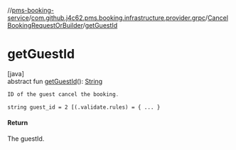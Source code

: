//[pms-booking-service](../../../index.md)/[com.github.j4c62.pms.booking.infrastructure.provider.grpc](../index.md)/[CancelBookingRequestOrBuilder](index.md)/[getGuestId](get-guest-id.md)

# getGuestId

[java]\
abstract fun [getGuestId](get-guest-id.md)(): [String](https://docs.oracle.com/en/java/javase/23/docs/api/java.base/java/lang/String.html)

```kotlin
ID of the guest cancel the booking.

```
`string guest_id = 2 [(.validate.rules) = { ... }`

#### Return

The guestId.